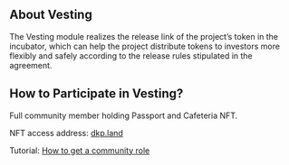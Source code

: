 ## About Vesting

The Vesting module realizes the release link of the project’s token in the incubator, which can help the project distribute tokens to investors more flexibly and safely according to the release rules stipulated in the agreement. 

## How to Participate in Vesting?

Full community member holding Passport and Cafeteria NFT.

NFT access address: [dkp.land](https://www.dkp.land/#/)

Tutorial: [How to get a community role](https://reurl.cc/mG5O8V)